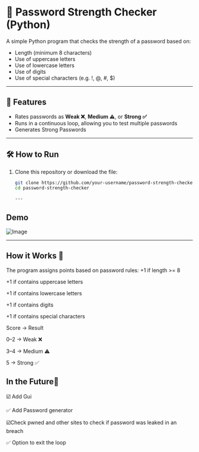# 🔐 Password Strength Checker (Python)

A simple Python program that checks the strength of a password based on:
- Length (minimum 8 characters)
- Use of uppercase letters
- Use of lowercase letters
- Use of digits
- Use of special characters (e.g. !, @, #, $)

---

## 🚀 Features
- Rates passwords as **Weak ❌**, **Medium ⚠️**, or **Strong ✅**
- Runs in a continuous loop, allowing you to test multiple passwords
- Generates Strong Passwords

---

## 🛠️ How to Run
1. Clone this repository or download the file:
   ```bash
   git clone https://github.com/your-username/password-strength-checker.git
   cd password-strength-checker

   ---
  ## Demo
 
![Image](https://github.com/user-attachments/assets/2d8bfd23-a8d6-4bfc-9aa0-ab672ec8e1ae)


---
## How it Works 🏢
The program assigns points based on password rules:
 +1 if length >= 8

+1 if contains uppercase letters

+1 if contains lowercase letters

+1 if contains digits

+1 if contains special characters

Score → Result

0–2 → Weak ❌

3–4 → Medium ⚠️

5 → Strong ✅

## In the Future🔮

☑️ Add Gui

✅ Add Password generator

☑️Check pwned and other sites to check if password was leaked in an breach

✅ Option to exit the loop



